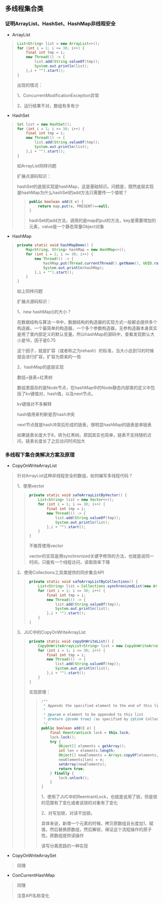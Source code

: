 ## 多线程集合类

### 证明ArrayList、HashSet、HashMap非线程安全

- ArrayList

> ```java
> List<String> list = new ArrayList<>();
> for (int i = 1; i <= 30; i++) {
>     final int tmp = i;
>     new Thread(() -> {
>         list.add(String.valueOf(tmp));
>         System.out.println(list);
>     },i + "").start();
> }
> ```
>
> 出现的情况：
>
> 1、ConcurrentModificationException异常
>
> 2、运行结果不对，数组有多有少

- HashSet

> ```java
> Set list = new HashSet();
> for (int i = 1; i <= 30; i++) {
>     final int tmp = i;
>     new Thread(() -> {
>         list.add(String.valueOf(tmp));
>         System.out.println(list);
>     },i + "").start();
> }
> ```
>
> 如ArrayList同样问题
>
> 扩展点源码知识：
>
> hashSet的底层实现是hashMap，这是基础知识。问题是，既然底层实现是hashMap为什么hashSet的add方法只需要传一个值呢？
>
> > ```java
> > public boolean add(E e) {
> >     return map.put(e, PRESENT)==null;
> > }
> > ```
> >
> > hashSet的add方法，调用的是map的put的方法，key是需要增加的元素，value是一个静态常量Object对象

- HashMap

> ```java
> private static void hashMapDemo() {
>     Map<String, String> hashMap = new HashMap<>();
>     for (int i = 1; i <= 30; i++) {
>         new Thread(() -> {
>             hashMap.put(Thread.currentThread().getName(), UUID.randomUUID().toString().substring(0,8));
>             System.out.println(hashMap);
>         },i + "").start();
>     }
> }
> ```
>
> 如上同样问题
>
> 扩展点源码知识：
>
> 1、new hashMap()的大小？
>
> 在数据结构与算法一书中，数据结构的构造器的实现方式一般都会提供多个构造器，一个最简单的构造器，一个多个参数构造器，无参构造器本身其实是用了类内部定义的默认变量。所以hashMap的源码中，查看发现默认大小是16，因子是0.75
>
> 这个因子，就是扩容（或者称之为rehash）的标准，当大小达到12的时候就会进行扩容，扩容为原来的一倍
>
> 2、hashMap的底层实现
>
> 数组+链表+红黑树
>
> 数组里面存的是Node节点，在hashMap中的Node静态内部类的定义中包括了kv键值对，hash值，以及next节点。
>
> kv键值对不多解释
>
> hash值用来判断是否hash冲突
>
> next节点就是hash冲突后形成的链表，很明显hashMap的链表是单链表
>
> 如果链表长度大于8，转为红黑树。原因其实也简单，链表不支持随机访问，链表长度长了之后访问时间加大

### 多线程下集合类解决方案及原理

- CopyOnWriteArrayList

> 针对ArrayList这种非线程安全的数组，如何编写多线程代码？
>
> 1、使用vector
>
> > ```java
> > private static void safeArrayListByVector() {
> >     List<String> list = new Vector<>();
> >     for (int i = 1; i <= 30; i++) {
> >         final int tmp = i;
> >         new Thread(() -> {
> >             list.add(String.valueOf(tmp));
> >             System.out.println(list);
> >         },i + "").start();
> >     }
> > }
> > ```
> >
> > 不推荐使用vector
> >
> > vector的实现是用synchronized关键字修饰的方法，也就是说同一时间，只能有一个线程访问，读取效率下降
>
> 2、使用Collections工具类提供的同步集合API
>
> > ```java
> > private static void safeArrayListByCollections() {
> >     List<String> list = Collections.synchronizedList(new ArrayList<String>());
> >     for (int i = 1; i <= 30; i++) {
> >         final int tmp = i;
> >         new Thread(() -> {
> >             list.add(String.valueOf(tmp));
> >             System.out.println(list);
> >         },i + "").start();
> >     }
> > }
> > ```
>
> 3、JUC中的CopyOnWriteArrayList
>
> > ```java
> > private static void copyOnWriteList() {
> >     CopyOnWriteArrayList<String> list = new CopyOnWriteArrayList<>();
> >     for (int i = 1; i <= 30; i++) {
> >         final int tmp = i;
> >         new Thread(() -> {
> >             list.add(String.valueOf(tmp));
> >             System.out.println(list);
> >         },i + "").start();
> >     }
> > }
> > ```
> >
> > 实现原理：
> >
> > > ```java
> > > /**
> > >  * Appends the specified element to the end of this list.
> > >  *
> > >  * @param e element to be appended to this list
> > >  * @return {@code true} (as specified by {@link Collection#add})
> > >  */
> > > public boolean add(E e) {
> > >     final ReentrantLock lock = this.lock;
> > >     lock.lock();
> > >     try {
> > >         Object[] elements = getArray();
> > >         int len = elements.length;
> > >         Object[] newElements = Arrays.copyOf(elements, len + 1);
> > >         newElements[len] = e;
> > >         setArray(newElements);
> > >         return true;
> > >     } finally {
> > >         lock.unlock();
> > >     }
> > > }
> > > ```
> > >
> > > 1、使用了JUC中的ReentrantLock，也就是说用了锁，但是锁的范围有了变化或者说锁的对象有了变化
> > >
> > > 2、对写加锁，对读不加锁。
> > >
> > > 具体来说，新增一个元素的时候，拷贝原数组且长度加1，赋值，然后替换原数组，然后解锁，保证这个流程操作的原子性。原数组提供读操作
> > >
> > > 读写分离思路的一种实现

- CopyOnWriteArraySet

> 同理

- ConCurrentHashMap

> 同理
>
> 注意API名称变化

